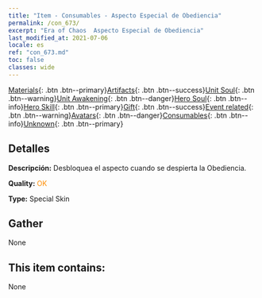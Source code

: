 ```yaml
---
title: "Item - Consumables - Aspecto Especial de Obediencia"
permalink: /con_673/
excerpt: "Era of Chaos  Aspecto Especial de Obediencia"
last_modified_at: 2021-07-06
locale: es
ref: "con_673.md"
toc: false
classes: wide
---
```

 [Materials](/ItemsES/){: .btn .btn--primary}[Artifacts](/ItemsES/Artifacts/){: .btn .btn--success}[Unit Soul](/ItemsES/UnitSoul/){: .btn .btn--warning}[Unit Awakening](/ItemsES/UnitAwakening/){: .btn .btn--danger}[Hero Soul](/ItemsES/HeroSoul/){: .btn .btn--info}[Hero Skill](/ItemsES/HeroSkill/){: .btn .btn--primary}[Gift](/ItemsES/Gift/){: .btn .btn--success}[Event related](/ItemsES/Events/){: .btn .btn--warning}[Avatars](/ItemsES/Avatars/){: .btn .btn--danger}[Consumables](/ItemsES/Consumables/){: .btn .btn--info}[Unknown](/ItemsES/Unknown/){: .btn .btn--primary}

## Detalles
 **Descripción:** Desbloquea el aspecto cuando se despierta la Obediencia.

 **Quality:** <span style="color: #FF8C00">OK</span>

 **Type:** Special Skin

## Gather

  None

## This item contains:

  None

